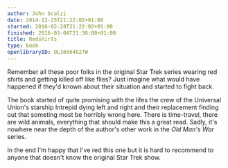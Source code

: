 ```yaml
---
author: John Scalzi
date: 2014-12-25T21:22:02+01:00
started: 2016-02-28T21:22:02+01:00
finished: 2016-03-04T21:30:00+01:00
title: Redshirts
type: book
openlibraryID: OL16564627W
---
```


Remember all these poor folks in the original Star Trek series wearing red
shirts and getting killed off like flies? Just imagine what would have happened
if they'd known about their situation and started to fight back.

<!--more-->

The book started of quite promising with the lifes the crew of the Universal
Union's starship Intrepid dying left and right and their replacement finding out
that someting most be horribly wrong here. There is time-travel, there are wild
animals, everything that should make this a great read. Sadly, it's nowhere near
the depth of the author's other work in the *Old Man's War* series.

In the end I'm happy that I've red this one but it is hard to recommend to
anyone that doesn't know the original Star Trek show.
